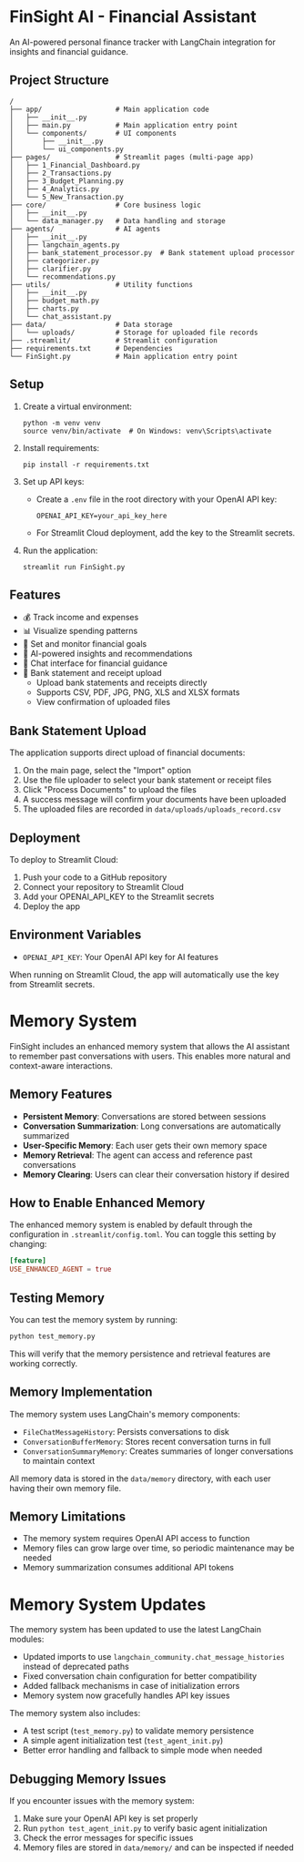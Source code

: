# FinSight AI - Financial Assistant

An AI-powered personal finance tracker with LangChain integration for insights and financial guidance.

## Project Structure

```
/
├── app/                  # Main application code
│   ├── __init__.py
│   ├── main.py           # Main application entry point
│   └── components/       # UI components
│       ├── __init__.py
│       └── ui_components.py
├── pages/                # Streamlit pages (multi-page app)
│   ├── 1_Financial_Dashboard.py
│   ├── 2_Transactions.py
│   ├── 3_Budget_Planning.py
│   ├── 4_Analytics.py
│   └── 5_New_Transaction.py
├── core/                 # Core business logic
│   ├── __init__.py
│   └── data_manager.py   # Data handling and storage
├── agents/               # AI agents
│   ├── __init__.py
│   ├── langchain_agents.py
│   ├── bank_statement_processor.py  # Bank statement upload processor
│   ├── categorizer.py
│   ├── clarifier.py
│   └── recommendations.py
├── utils/                # Utility functions
│   ├── __init__.py
│   ├── budget_math.py
│   ├── charts.py
│   └── chat_assistant.py
├── data/                 # Data storage
│   └── uploads/          # Storage for uploaded file records
├── .streamlit/           # Streamlit configuration
├── requirements.txt      # Dependencies
└── FinSight.py           # Main application entry point
```

## Setup

1. Create a virtual environment:
   ```
   python -m venv venv
   source venv/bin/activate  # On Windows: venv\Scripts\activate
   ```

2. Install requirements:
   ```
   pip install -r requirements.txt
   ```

3. Set up API keys:
   - Create a `.env` file in the root directory with your OpenAI API key:
     ```
     OPENAI_API_KEY=your_api_key_here
     ```
   - For Streamlit Cloud deployment, add the key to the Streamlit secrets.

4. Run the application:
   ```
   streamlit run FinSight.py
   ```

## Features

- 💰 Track income and expenses
- 📊 Visualize spending patterns
- 🎯 Set and monitor financial goals
- 🤖 AI-powered insights and recommendations
- 💬 Chat interface for financial guidance
- 📂 Bank statement and receipt upload
  - Upload bank statements and receipts directly
  - Supports CSV, PDF, JPG, PNG, XLS and XLSX formats
  - View confirmation of uploaded files

## Bank Statement Upload

The application supports direct upload of financial documents:

1. On the main page, select the "Import" option
2. Use the file uploader to select your bank statement or receipt files
3. Click "Process Documents" to upload the files
4. A success message will confirm your documents have been uploaded
5. The uploaded files are recorded in `data/uploads/uploads_record.csv`

## Deployment

To deploy to Streamlit Cloud:

1. Push your code to a GitHub repository
2. Connect your repository to Streamlit Cloud
3. Add your OPENAI_API_KEY to the Streamlit secrets
4. Deploy the app

## Environment Variables

- `OPENAI_API_KEY`: Your OpenAI API key for AI features

When running on Streamlit Cloud, the app will automatically use the key from Streamlit secrets.

# Memory System

FinSight includes an enhanced memory system that allows the AI assistant to remember past conversations with users. This enables more natural and context-aware interactions.

## Memory Features

- **Persistent Memory**: Conversations are stored between sessions
- **Conversation Summarization**: Long conversations are automatically summarized
- **User-Specific Memory**: Each user gets their own memory space
- **Memory Retrieval**: The agent can access and reference past conversations
- **Memory Clearing**: Users can clear their conversation history if desired

## How to Enable Enhanced Memory

The enhanced memory system is enabled by default through the configuration in `.streamlit/config.toml`. You can toggle this setting by changing:

```toml
[feature]
USE_ENHANCED_AGENT = true
```

## Testing Memory

You can test the memory system by running:

```bash
python test_memory.py
```

This will verify that the memory persistence and retrieval features are working correctly.

## Memory Implementation

The memory system uses LangChain's memory components:

- `FileChatMessageHistory`: Persists conversations to disk
- `ConversationBufferMemory`: Stores recent conversation turns in full
- `ConversationSummaryMemory`: Creates summaries of longer conversations to maintain context

All memory data is stored in the `data/memory` directory, with each user having their own memory file.

## Memory Limitations

- The memory system requires OpenAI API access to function
- Memory files can grow large over time, so periodic maintenance may be needed
- Memory summarization consumes additional API tokens 

# Memory System Updates

The memory system has been updated to use the latest LangChain modules:

- Updated imports to use `langchain_community.chat_message_histories` instead of deprecated paths
- Fixed conversation chain configuration for better compatibility
- Added fallback mechanisms in case of initialization errors
- Memory system now gracefully handles API key issues

The memory system also includes:

- A test script (`test_memory.py`) to validate memory persistence
- A simple agent initialization test (`test_agent_init.py`)
- Better error handling and fallback to simple mode when needed

## Debugging Memory Issues

If you encounter issues with the memory system:

1. Make sure your OpenAI API key is set properly
2. Run `python test_agent_init.py` to verify basic agent initialization
3. Check the error messages for specific issues
4. Memory files are stored in `data/memory/` and can be inspected if needed 